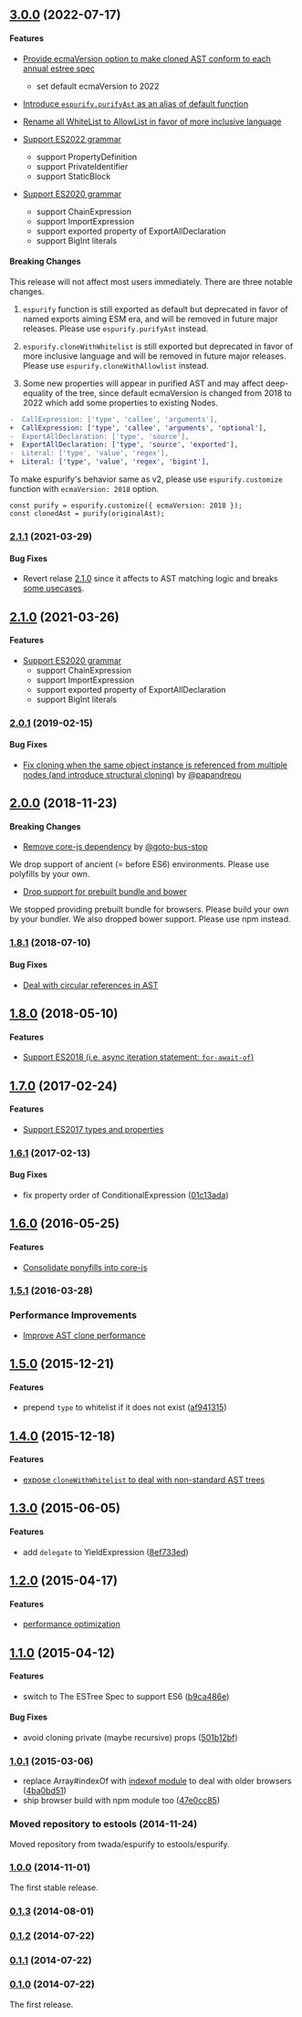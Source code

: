 ## [3.0.0](https://github.com/estools/espurify/releases/tag/v3.0.0) (2022-07-17)


#### Features

* [Provide ecmaVersion option to make cloned AST conform to each annual estree spec](https://github.com/estools/espurify/pull/26)
  * set default ecmaVersion to 2022

* [Introduce `espurify.purifyAst` as an alias of default function](https://github.com/estools/espurify/pull/28/files)

* [Rename all WhiteList to AllowList in favor of more inclusive language](https://github.com/estools/espurify/pull/27)

* [Support ES2022 grammar](https://github.com/estools/espurify/commit/f80cfb6f2cc0a44ea4d971312bb52ce449b4c070)
  * support PropertyDefinition
  * support PrivateIdentifier
  * support StaticBlock

* [Support ES2020 grammar](https://github.com/estools/espurify/pull/21)
  * support ChainExpression
  * support ImportExpression
  * support exported property of ExportAllDeclaration
  * support BigInt literals


#### Breaking Changes

This release will not affect most users immediately. There are three notable changes.

1. `espurify` function is still exported as default but deprecated in favor of named exports aiming ESM era, and will be removed in future major releases. Please use `espurify.purifyAst` instead.

2. `espurify.cloneWithWhitelist` is still exported but deprecated in favor of more inclusive language and will be removed in future major releases. Please use `espurify.cloneWithAllowlist` instead.

3. Some new properties will appear in purified AST and may affect deep-equality of the tree, since default ecmaVersion is changed from 2018 to 2022 which add some properties to existing Nodes.

```diff
-  CallExpression: ['type', 'callee', 'arguments'],
+  CallExpression: ['type', 'callee', 'arguments', 'optional'],
-  ExportAllDeclaration: ['type', 'source'],
+  ExportAllDeclaration: ['type', 'source', 'exported'],
-  Literal: ['type', 'value', 'regex'],
+  Literal: ['type', 'value', 'regex', 'bigint'],
```

To make espurify's behavior same as v2, please use `espurify.customize` function with `ecmaVersion: 2018` option.
```
const purify = espurify.customize({ ecmaVersion: 2018 });
const clonedAst = purify(originalAst);
```


### [2.1.1](https://github.com/estools/espurify/releases/tag/v2.1.1) (2021-03-29)


#### Bug Fixes

* Revert relase [2.1.0](https://github.com/estools/espurify/releases/tag/v2.1.0) since it affects to AST matching logic and breaks [some usecases](https://github.com/unassert-js/unassert/issues/18).


## [2.1.0](https://github.com/estools/espurify/releases/tag/v2.1.0) (2021-03-26)


#### Features

* [Support ES2020 grammar](https://github.com/estools/espurify/pull/21)
  * support ChainExpression
  * support ImportExpression
  * support exported property of ExportAllDeclaration
  * support BigInt literals


### [2.0.1](https://github.com/estools/espurify/releases/tag/v2.0.1) (2019-02-15)


#### Bug Fixes

* [Fix cloning when the same object instance is referenced from multiple nodes (and introduce structural cloning)](https://github.com/estools/espurify/pull/13) by [@papandreou](https://github.com/papandreou)


## [2.0.0](https://github.com/estools/espurify/releases/tag/v2.0.0) (2018-11-23)


#### Breaking Changes

* [Remove core-js dependency](https://github.com/estools/espurify/pull/12) by [@goto-bus-stop](https://github.com/goto-bus-stop)

We drop support of ancient (= before ES6) environments. Please use polyfills by your own.

* [Drop support for prebuilt bundle and bower](https://github.com/estools/espurify/commit/266670edb6249ec2316265bd1845515c1de5f344)

We stopped providing prebuilt bundle for browsers. Please build your own by your bundler. We also dropped bower support. Please use npm instead.


### [1.8.1](https://github.com/estools/espurify/releases/tag/v1.8.1) (2018-07-10)


#### Bug Fixes

* [Deal with circular references in AST](https://github.com/estools/espurify/pull/11)


## [1.8.0](https://github.com/estools/espurify/releases/tag/v1.8.0) (2018-05-10)


#### Features

* [Support ES2018 (i.e. async iteration statement: `for-await-of`)](https://github.com/estools/espurify/pull/10)


## [1.7.0](https://github.com/estools/espurify/releases/tag/v1.7.0) (2017-02-24)


#### Features

* [Support ES2017 types and properties](https://github.com/estools/espurify/pull/8)


### [1.6.1](https://github.com/estools/espurify/releases/tag/v1.6.1) (2017-02-13)


#### Bug Fixes

* fix property order of ConditionalExpression ([01c13ada](https://github.com/estools/espurify/commit/01c13adac4ab304c9e5a50bc9bd16f60ad2e872b))


## [1.6.0](https://github.com/estools/espurify/releases/tag/v1.6.0) (2016-05-25)


#### Features

* [Consolidate ponyfills into core-js](https://github.com/estools/espurify/pull/6)


### [1.5.1](https://github.com/estools/espurify/releases/tag/v1.5.1) (2016-03-28)


### Performance Improvements

* [Improve AST clone performance](https://github.com/estools/espurify/pull/5)


## [1.5.0](https://github.com/estools/espurify/releases/tag/v1.5.0) (2015-12-21)


#### Features

* prepend `type` to whitelist if it does not exist ([af941315](https://github.com/estools/espurify/commit/af9413158f12af40cdbadf155c83ec681b3f60cb))


## [1.4.0](https://github.com/estools/espurify/releases/tag/v1.4.0) (2015-12-18)


#### Features

* [expose `cloneWithWhitelist` to deal with non-standard AST trees](https://github.com/estools/espurify/pull/4)


## [1.3.0](https://github.com/estools/espurify/releases/tag/v1.3.0) (2015-06-05)


#### Features

* add `delegate` to YieldExpression ([8ef733ed](https://github.com/estools/espurify/commit/8ef733edf15b49958265c1a866dd57802eda07c2))


## [1.2.0](https://github.com/estools/espurify/releases/tag/v1.2.0) (2015-04-17)


#### Features

* [performance optimization](https://github.com/estools/espurify/pull/1)


## [1.1.0](https://github.com/estools/espurify/releases/tag/v1.1.0) (2015-04-12)


#### Features

* switch to The ESTree Spec to support ES6 ([b9ca486e](https://github.com/estools/espurify/commit/b9ca486ed94f149e1f957ff7890899f171add03b))


#### Bug Fixes

* avoid cloning private (maybe recursive) props ([501b12bf](https://github.com/estools/espurify/commit/501b12bf86816ded4f5183a075a9d08da0ef22bf))


### [1.0.1](https://github.com/estools/espurify/releases/tag/v1.0.1) (2015-03-06)


* replace Array#indexOf with [indexof module](https://www.npmjs.com/package/indexof) to deal with older browsers ([4ba0bd51](https://github.com/estools/espurify/commit/4ba0bd5155ad657e4beb3338dfcd79e443e40d10))
* ship browser build with npm module too ([47e0cc85](https://github.com/estools/espurify/commit/47e0cc85a5d5b92b281ed80216d6908bed591515))


### Moved repository to estools (2014-11-24)


Moved repository from twada/espurify to estools/espurify.


### [1.0.0](https://github.com/estools/espurify/releases/tag/v1.0.0) (2014-11-01)


The first stable release.


### [0.1.3](https://github.com/estools/espurify/releases/tag/v0.1.3) (2014-08-01)


### [0.1.2](https://github.com/estools/espurify/releases/tag/v0.1.2) (2014-07-22)


### [0.1.1](https://github.com/estools/espurify/releases/tag/v0.1.1) (2014-07-22)


### [0.1.0](https://github.com/estools/espurify/releases/tag/v0.1.0) (2014-07-22)


The first release.
